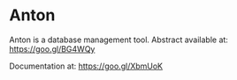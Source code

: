 # Anton
Anton is a database management tool.
Abstract available at: https://goo.gl/BG4WQy

Documentation at: https://goo.gl/XbmUoK
